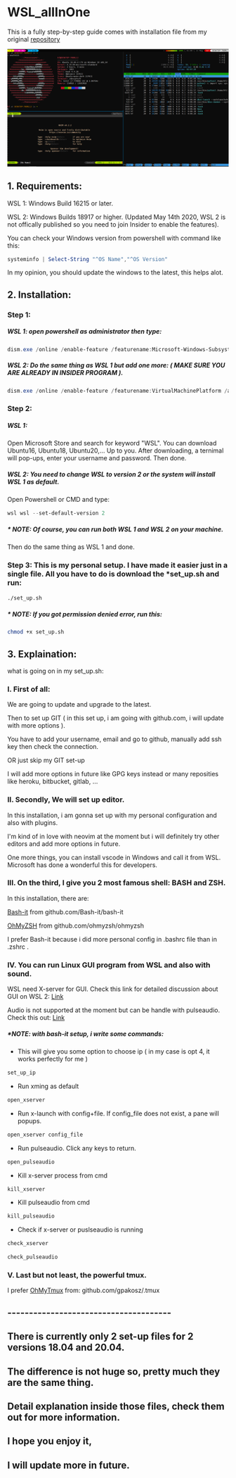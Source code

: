 # WSL_allInOne

This is a fully step-by-step guide comes with installation file from my original [repository](https://github.com/msaio/hf)

![sample.png](https://github.com/msaio/WSL_allIOne/blob/master/sample.png)

## 1. Requirements:

WSL 1: Windows Build 16215 or later.

WSL 2: Windows Builds 18917 or higher.
(Updated May 14th 2020, WSL 2 is not offically published so you need to join Insider to enable the features).


You can check your Windows version from powershell with command like this:
```powershell 
systeminfo | Select-String "^OS Name","^OS Version"
```
In my opinion, you should update the windows to the latest, this helps alot.

## 2. Installation:


### Step 1:
##### WSL 1: open powershell as administrator then type:
```powershell
dism.exe /online /enable-feature /featurename:Microsoft-Windows-Subsystem-Linux /all /norestart
```
##### WSL 2: Do the same thing as WSL 1 but add one more: ( MAKE SURE YOU ARE ALREADY IN INSIDER PROGRAM ).
```powershell		
dism.exe /online /enable-feature /featurename:VirtualMachinePlatform /all /norestart
```

### Step 2:
##### WSL 1:
Open Microsoft Store and search for keyword "WSL".
You can download Ubuntu16, Ubuntu18, Ubuntu20,... Up to you.
After downloading, a ternimal will pop-ups, enter your username and password.
Then done.
##### WSL 2: You need to change WSL to version 2 or the system will install WSL 1 as default.
Open Powershell or CMD and type:
```powershell
wsl wsl --set-default-version 2
```
##### * NOTE: Of course, you can run both WSL 1 and WSL 2 on your machine.

Then do the same thing as WSL 1 and done.

### Step 3: This is my personal setup. I have made it easier just in a single file. All you have to do is download the *set_up.sh and run:
```bash
./set_up.sh
```
##### * NOTE: If you got permission denied error, run this:
 ```bash 
 chmod +x set_up.sh
 ```

## 3. Explaination:
what is going on in my set_up.sh:

### I. First of all:
We are going to update and upgrade to the latest.

Then to set up GIT ( in this set up, i am going with github.com, i will update with more options ).

You have to add your username, email and go to github, manually add ssh key then check the connection.

OR just skip my GIT set-up

I will add more options in future like GPG keys instead or many reposities like heroku, bitbucket, gitlab, ...

### II. Secondly, We will set up editor.

In this installation, i am gonna set up with my personal configuration and also with plugins.

I'm kind of in love with neovim at the moment but i will definitely try other editors and add more options in future.

One more things, you can install vscode in Windows and call it from WSL. Microsoft has done a wonderful this for developers.

### III. On the third, I give you 2 most famous shell: BASH and ZSH.
In this installation, there are:

[Bash-it](github.com/Bash-it/bash-it) from github.com/Bash-it/bash-it

[OhMyZSH](github.com/ohmyzsh/ohmyzsh) from github.com/ohmyzsh/ohmyzsh

I prefer Bash-it because i did more personal config in .bashrc file than in .zshrc .

### IV. You can run Linux GUI program from WSL and also with sound.

WSL need X-server for GUI.
Check this link for detailed discussion about GUI on WSL 2: 
[Link](https://github.com/microsoft/WSL/issues/4106#issuecomment-608492570)

Audio is not supported at the moment but can be handle with pulseaudio. 
Check this out: 
[Link](https://x410.dev/cookbook/wsl/enabling-sound-in-wsl-ubuntu-let-it-sing/)

##### *NOTE: with bash-it setup, i write some commands:
- This will give you some option to choose ip ( in my case is opt 4, it works perfectly for me ) 
```bash
set_up_ip
```
- Run xming as default
```bash
open_xserver
```
- Run x-launch with config+file. If config_file does not exist, a pane will popups.
```bash
open_xserver config_file
```
- Run pulseaudio. Click any keys to return.
```bash
open_pulseaudio
```
- Kill x-server process from cmd
```bash
kill_xserver
```
- Kill pulseaudio from cmd
```bash
kill_pulseaudio
```
- Check if x-server or puslseaudio is running
```bash
check_xserver
```
```bash
check_pulseaudio
```


### V. Last but not least, the powerful tmux.
I prefer [OhMyTmux](github.com/gpakosz/.tmux) from: github.com/gpakosz/.tmux


## --------------------------------------
## There is currently only 2 set-up files for 2 versions 18.04 and 20.04.
## The difference is not huge so, pretty much they are the same thing.
## Detail explanation inside those files, check them out for more information.
## I hope you enjoy it,
## I will update more in future.
